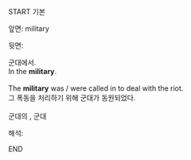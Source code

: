 START
기본

앞면:
military


뒷면:
<div><div>군대에서.</div></div><div><div>In the <strong>military</strong>. <br><br><div>The <b>military</b> was / were called in to deal with the riot. </div><div>그 폭동을 처리하기 위해 군대가 동원되었다.</div><br>군대의 , 군대</div></div>


해석:

END